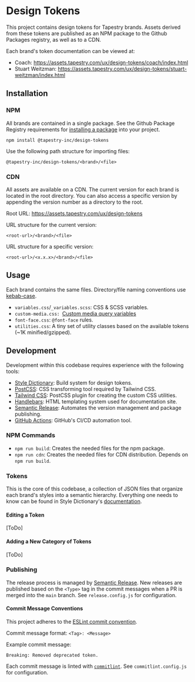 # Design Tokens

This project contains design tokens for Tapestry brands. Assets derived from these tokens are published as an NPM package to the Github Packages registry, as well as to a CDN.

Each brand's token documentation can be viewed at:

- Coach: https://assets.tapestry.com/ux/design-tokens/coach/index.html
- Stuart Weitzman: https://assets.tapestry.com/ux/design-tokens/stuart-weitzman/index.html

## Installation

### NPM

All brands are contained in a single package.
See the Github Package Registry requirements for [installing a package](https://docs.github.com/en/packages/learn-github-packages/installing-a-package) into your project.

```shell
npm install @tapestry-inc/design-tokens
```

Use the following path structure for importing files:

```
@tapestry-inc/design-tokens/<brand>/<file>
```

### CDN

All assets are available on a CDN. The current version for each brand is located in the root directory. You can also access a specific version by appending the version number as a directory to the root.

Root URL: https://assets.tapestry.com/ux/design-tokens

URL structure for the current version:

```
<root-url>/<brand>/<file>
```

URL structure for a specific version:

```
<root-url>/<x.x.x>/<brand>/<file>
```

## Usage

Each brand contains the same files. Directory/file naming conventions use [kebab-case](<https://en.wikipedia.org/wiki/Naming_convention_(programming)#Delimiter-separated_words>).

- `variables.css`/`_variables.scss`: CSS & SCSS variables.
- `custom-media.css: `[Custom media query variables](https://drafts.csswg.org/mediaqueries-5/#custom-mq)
- `font-face.css`: `@font-face` rules.
- `utilities.css`: A tiny set of utility classes based on the available tokens (~1K minified/gzipped).

## Development

Development within this codebase requires experience with the following tools:

- [Style Dictionary](https://amzn.github.io/style-dictionary/): Build system for design tokens.
- [PostCSS](https://postcss.org/): CSS transforming tool required by Tailwind CSS.
- [Tailwind CSS](https://tailwindcss.com/docs): PostCSS plugin for creating the custom CSS utilities.
- [Handlebars](https://handlebarsjs.com/): HTML templating system used for documentation site.
- [Semantic Release](https://semantic-release.gitbook.io/semantic-release/): Automates the version management and package publishing.
- [GitHub Actions](https://docs.github.com/en/actions/learn-github-actions/introduction-to-github-actions): GitHub's CI/CD automation tool.

### NPM Commands

- `npm run build`: Creates the needed files for the npm package.
- `npm run cdn`: Creates the needed files for CDN distribution. Depends on `npm run build`.

### Tokens

This is the core of this codebase, a collection of JSON files that organize each brand's styles into a semantic hierarchy. Everything one needs to know can be found in Style Dictionary's [documentation](https://amzn.github.io/style-dictionary/#/README).

#### Editing a Token

[ToDo]

#### Adding a New Category of Tokens

[ToDo]

### Publishing

The release process is managed by [Semantic Release](https://semantic-release.gitbook.io/semantic-release/). New releases are published based on the `<Type>` tag in the commit messages when a PR is merged into the `main` branch. See `release.config.js` for configuration.

#### Commit Message Conventions

This project adheres to the [ESLint commit convention](https://github.com/conventional-changelog/conventional-changelog/tree/master/packages/conventional-changelog-eslint#readme).

Commit message format: `<Tag>: <Message>`

Example commit message:

```
Breaking: Removed deprecated token.
```

Each commit message is linted with [`commitlint`](https://commitlint.js.org). See `commitlint.config.js` for configuration.
